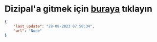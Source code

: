 # Dizipal'a gitmek için [buraya](None) tıklayın
    
```json
{
    "last_update": "28-08-2023 07:50:34",
    "url": "None"
}
```
